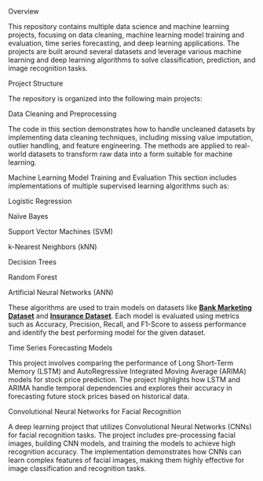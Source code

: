 Overview

This repository contains multiple data science and machine learning projects, focusing on data cleaning, machine learning model training and evaluation, time series forecasting, and deep learning applications. The projects are built around several datasets and leverage various machine learning and deep learning algorithms to solve classification, prediction, and image recognition tasks.

Project Structure

The repository is organized into the following main projects:

Data Cleaning and Preprocessing

The code in this section demonstrates how to handle uncleaned datasets by implementing data cleaning techniques, including missing value imputation, outlier handling, and feature engineering. The methods are applied to real-world datasets to transform raw data into a form suitable for machine learning.

Machine Learning Model Training and Evaluation
This section includes implementations of multiple supervised learning algorithms such as:

Logistic Regression

Naïve Bayes

Support Vector Machines (SVM)

k-Nearest Neighbors (kNN)

Decision Trees

Random Forest

Artificial Neural Networks (ANN)

These algorithms are used to train models on datasets like **[Bank Marketing Dataset](https://archive.ics.uci.edu/dataset/222/bank+marketing)** and **[Insurance Dataset](https://www.kaggle.com/datasets/mirichoi0218/insurance)**. Each model is evaluated using metrics such as Accuracy, Precision, Recall, and F1-Score to assess performance and identify the best performing model for the given dataset.

Time Series Forecasting Models

This project involves comparing the performance of Long Short-Term Memory (LSTM) and AutoRegressive Integrated Moving Average (ARIMA) models for stock price prediction. The project highlights how LSTM and ARIMA handle temporal dependencies and explores their accuracy in forecasting future stock prices based on historical data.

Convolutional Neural Networks for Facial Recognition

A deep learning project that utilizes Convolutional Neural Networks (CNNs) for facial recognition tasks. The project includes pre-processing facial images, building CNN models, and training the models to achieve high recognition accuracy. The implementation demonstrates how CNNs can learn complex features of facial images, making them highly effective for image classification and recognition tasks.
